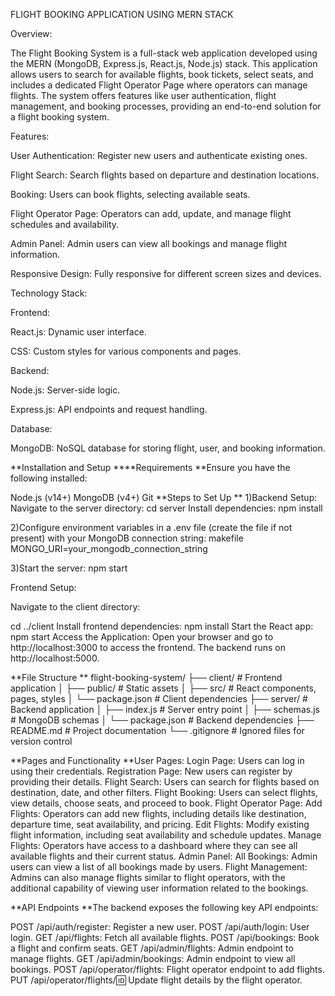 FLIGHT BOOKING APPLICATION USING MERN STACK

Overview:

The Flight Booking System is a full-stack web application developed using the MERN (MongoDB, Express.js, React.js, Node.js) stack. This application allows users to search for available flights, book tickets, select seats, and includes a dedicated Flight Operator Page where operators can manage flights. The system offers features like user authentication, flight management, and booking processes, providing an end-to-end solution for a flight booking system.

Features:

User Authentication: Register new users and authenticate existing ones.

Flight Search: Search flights based on departure and destination locations.

Booking: Users can book flights, selecting available seats.

Flight Operator Page: Operators can add, update, and manage flight schedules and availability.

Admin Panel: Admin users can view all bookings and manage flight information.

Responsive Design: Fully responsive for different screen sizes and devices.

Technology Stack:

Frontend:

React.js: Dynamic user interface.

CSS: Custom styles for various components and pages.

Backend:

Node.js: Server-side logic.

Express.js: API endpoints and request handling.

Database:

MongoDB: NoSQL database for storing flight, user, and booking information.

**Installation and Setup
****Requirements
**Ensure you have the following installed:

Node.js (v14+)
MongoDB (v4+)
Git
**Steps to Set Up
**
1)Backend Setup:
Navigate to the server directory:
cd server
Install dependencies:
npm install

2)Configure environment variables in a .env file (create the file if not present) with your MongoDB connection string:
makefile
MONGO_URI=your_mongodb_connection_string

3)Start the server:
npm start

Frontend Setup:

Navigate to the client directory:

cd ../client
Install frontend dependencies:
npm install
Start the React app:
npm start
Access the Application:
Open your browser and go to http://localhost:3000 to access the frontend.
The backend runs on http://localhost:5000.

**File Structure
**
flight-booking-system/
├── client/                # Frontend application
│   ├── public/            # Static assets
│   ├── src/               # React components, pages, styles
│   └── package.json       # Client dependencies
├── server/                # Backend application
│   ├── index.js           # Server entry point
│   ├── schemas.js         # MongoDB schemas
│   └── package.json       # Backend dependencies
├── README.md              # Project documentation
└── .gitignore             # Ignored files for version control

**Pages and Functionality
**User Pages:
Login Page: Users can log in using their credentials.
Registration Page: New users can register by providing their details.
Flight Search: Users can search for flights based on destination, date, and other filters.
Flight Booking: Users can select flights, view details, choose seats, and proceed to book.
Flight Operator Page:
Add Flights: Operators can add new flights, including details like destination, departure time, seat availability, and pricing.
Edit Flights: Modify existing flight information, including seat availability and schedule updates.
Manage Flights: Operators have access to a dashboard where they can see all available flights and their current status.
Admin Panel:
All Bookings: Admin users can view a list of all bookings made by users.
Flight Management: Admins can also manage flights similar to flight operators, with the additional capability of viewing user information related to the bookings.

**API Endpoints
**The backend exposes the following key API endpoints:

POST /api/auth/register: Register a new user.
POST /api/auth/login: User login.
GET /api/flights: Fetch all available flights.
POST /api/bookings: Book a flight and confirm seats.
GET /api/admin/flights: Admin endpoint to manage flights.
GET /api/admin/bookings: Admin endpoint to view all bookings.
POST /api/operator/flights: Flight operator endpoint to add flights.
PUT /api/operator/flights/:id: Update flight details by the flight operator.
